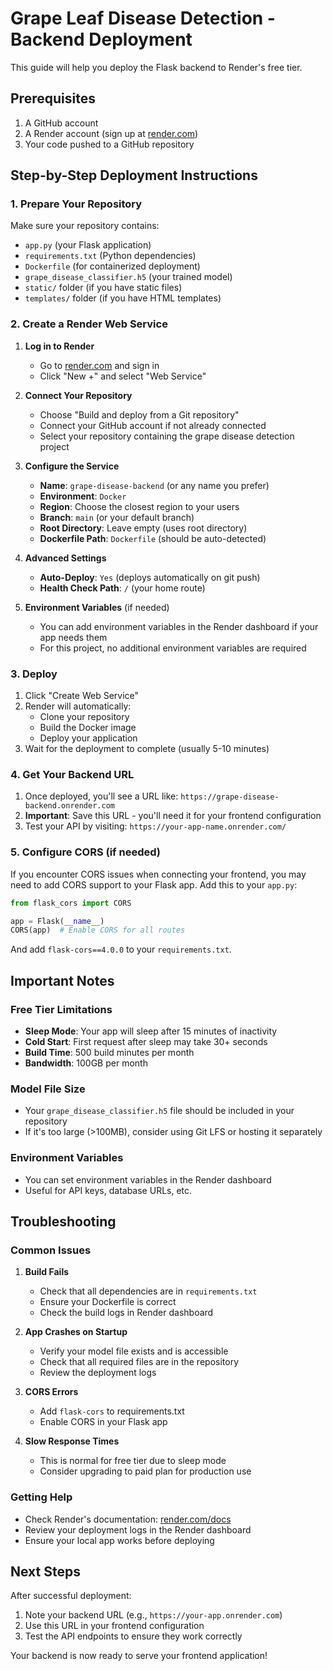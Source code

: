 # Grape Leaf Disease Detection - Backend Deployment

This guide will help you deploy the Flask backend to Render's free tier.

## Prerequisites

1. A GitHub account
2. A Render account (sign up at [render.com](https://render.com))
3. Your code pushed to a GitHub repository

## Step-by-Step Deployment Instructions

### 1. Prepare Your Repository

Make sure your repository contains:
- `app.py` (your Flask application)
- `requirements.txt` (Python dependencies)
- `Dockerfile` (for containerized deployment)
- `grape_disease_classifier.h5` (your trained model)
- `static/` folder (if you have static files)
- `templates/` folder (if you have HTML templates)

### 2. Create a Render Web Service

1. **Log in to Render**
   - Go to [render.com](https://render.com) and sign in
   - Click "New +" and select "Web Service"

2. **Connect Your Repository**
   - Choose "Build and deploy from a Git repository"
   - Connect your GitHub account if not already connected
   - Select your repository containing the grape disease detection project

3. **Configure the Service**
   - **Name**: `grape-disease-backend` (or any name you prefer)
   - **Environment**: `Docker`
   - **Region**: Choose the closest region to your users
   - **Branch**: `main` (or your default branch)
   - **Root Directory**: Leave empty (uses root directory)
   - **Dockerfile Path**: `Dockerfile` (should be auto-detected)

4. **Advanced Settings**
   - **Auto-Deploy**: `Yes` (deploys automatically on git push)
   - **Health Check Path**: `/` (your home route)

5. **Environment Variables** (if needed)
   - You can add environment variables in the Render dashboard if your app needs them
   - For this project, no additional environment variables are required

### 3. Deploy

1. Click "Create Web Service"
2. Render will automatically:
   - Clone your repository
   - Build the Docker image
   - Deploy your application
3. Wait for the deployment to complete (usually 5-10 minutes)

### 4. Get Your Backend URL

1. Once deployed, you'll see a URL like: `https://grape-disease-backend.onrender.com`
2. **Important**: Save this URL - you'll need it for your frontend configuration
3. Test your API by visiting: `https://your-app-name.onrender.com/`

### 5. Configure CORS (if needed)

If you encounter CORS issues when connecting your frontend, you may need to add CORS support to your Flask app. Add this to your `app.py`:

```python
from flask_cors import CORS

app = Flask(__name__)
CORS(app)  # Enable CORS for all routes
```

And add `flask-cors==4.0.0` to your `requirements.txt`.

## Important Notes

### Free Tier Limitations
- **Sleep Mode**: Your app will sleep after 15 minutes of inactivity
- **Cold Start**: First request after sleep may take 30+ seconds
- **Build Time**: 500 build minutes per month
- **Bandwidth**: 100GB per month

### Model File Size
- Your `grape_disease_classifier.h5` file should be included in your repository
- If it's too large (>100MB), consider using Git LFS or hosting it separately

### Environment Variables
- You can set environment variables in the Render dashboard
- Useful for API keys, database URLs, etc.

## Troubleshooting

### Common Issues

1. **Build Fails**
   - Check that all dependencies are in `requirements.txt`
   - Ensure your Dockerfile is correct
   - Check the build logs in Render dashboard

2. **App Crashes on Startup**
   - Verify your model file exists and is accessible
   - Check that all required files are in the repository
   - Review the deployment logs

3. **CORS Errors**
   - Add `flask-cors` to requirements.txt
   - Enable CORS in your Flask app

4. **Slow Response Times**
   - This is normal for free tier due to sleep mode
   - Consider upgrading to paid plan for production use

### Getting Help
- Check Render's documentation: [render.com/docs](https://render.com/docs)
- Review your deployment logs in the Render dashboard
- Ensure your local app works before deploying

## Next Steps

After successful deployment:
1. Note your backend URL (e.g., `https://your-app.onrender.com`)
2. Use this URL in your frontend configuration
3. Test the API endpoints to ensure they work correctly

Your backend is now ready to serve your frontend application!
